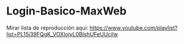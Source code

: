 # Login-Basico-MaxWeb
Mirar lista de reproducción aqui: https://www.youtube.com/playlist?list=PL15j39FQgK_VOXlojyL0BlshUFeUUcjlw
